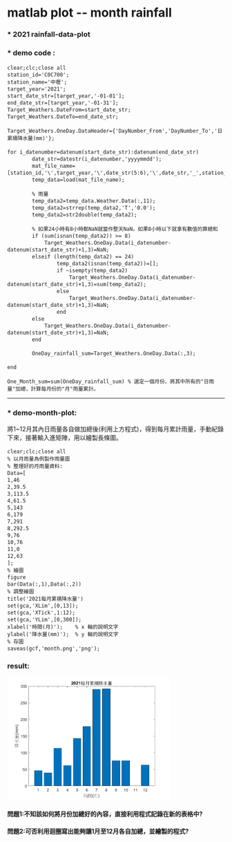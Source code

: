 # matlab plot -- month rainfall
### * 2021 rainfall-data-plot
### * demo code : 

```
clear;clc;close all
station_id='C0C700';
station_name='中壢';
target_year='2021';
start_date_str=[target_year,'-01-01'];
end_date_str=[target_year,'-01-31'];
Target_Weathers.DateFrom=start_date_str;
Target_Weathers.DateTo=end_date_str;       

Target_Weathers.OneDay.DataHeader={'DayNumber_From','DayNumber_To','日累積降水量(mm)'};

for i_datenumber=datenum(start_date_str):datenum(end_date_str)
        date_str=datestr(i_datenumber,'yyyymmdd');
        mat_file_name=[station_id,'\',target_year,'\',date_str(5:6),'\',date_str,'_',station_id,'.mat'];
        temp_data=load(mat_file_name);
       
        % 雨量
        temp_data2=temp_data.Weather.Data(:,11);
        temp_data2=strrep(temp_data2,'T','0.0');
        temp_data2=str2double(temp_data2);
       
        % 如果24小時有8小時都NaN就當作整天NaN，如果8小時以下就拿有數值的算總和
        if (sum(isnan(temp_data2)) >= 8)
            Target_Weathers.OneDay.Data(i_datenumber-datenum(start_date_str)+1,3)=NaN;
        elseif (length(temp_data2) == 24)
                temp_data2(isnan(temp_data2))=[];
                if ~isempty(temp_data2)
                    Target_Weathers.OneDay.Data(i_datenumber-datenum(start_date_str)+1,3)=sum(temp_data2);
                else
                    Target_Weathers.OneDay.Data(i_datenumber-datenum(start_date_str)+1,3)=NaN;
                end
        else
            Target_Weathers.OneDay.Data(i_datenumber-datenum(start_date_str)+1,3)=NaN;
        end
        
        OneDay_rainfall_sum=Target_Weathers.OneDay.Data(:,3);

end

One_Month_sum=sum(OneDay_rainfall_sum) % 選定一個月份，將其中所有的"日雨量"加總，計算每月份的"月"雨量累計。

```
-----------

### * demo-month-plot:

將1~12月其內日雨量各自做加總後(利用上方程式)，得到每月累計雨量，手動紀錄下來，接著輸入進矩陣，用以繪製長條圖。<br>

```
clear;clc;close all
% 以月雨量為例製作雨量圖
% 整理好的月雨量資料:
Data=[
1,46
2,39.5
3,113.5
4,61.5
5,143
6,179
7,291
8,292.5
9,76
10,76
11,0
12,63
];
% 繪圖
figure
bar(Data(:,1),Data(:,2))
% 調整繪圖
title('2021每月累積降水量')
set(gca,'XLim',[0,13]);
set(gca,'XTick',1:12);
set(gca,'YLim',[0,300]);
xlabel('時間(月)');	% x 軸的說明文字
ylabel('降水量(mm)');	% y 軸的說明文字
% 存圖
saveas(gcf,'month.png','png');
```
### result:

<p align="left"><img src='https://raw.githubusercontent.com/luoyan109/matlab-rainfall-plot/main/plot%20image/month.png' width="75%" height="75%"></p>

#### 問題1:不知該如何將月份加總好的內容，直接利用程式記錄在新的表格中?
#### 問題2:可否利用迴圈寫出能夠讓1月至12月各自加總，並繪製的程式?

